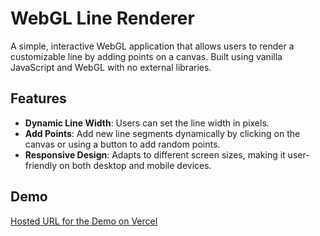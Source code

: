 # WebGL Line Renderer

A simple, interactive WebGL application that allows users to render a customizable line by adding points on a canvas. Built using vanilla JavaScript and WebGL with no external libraries.

## Features

- **Dynamic Line Width**: Users can set the line width in pixels.
- **Add Points**: Add new line segments dynamically by clicking on the canvas or using a button to add random points.
- **Responsive Design**: Adapts to different screen sizes, making it user-friendly on both desktop and mobile devices.

## Demo

[Hosted URL for the Demo on Vercel](web-gl-line-renderer-56om61g9d-damienb123s-projects.vercel.app)


